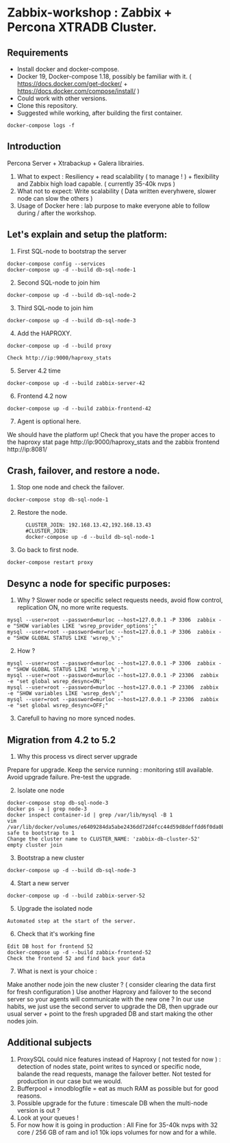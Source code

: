 # Zabbix-workshop : Zabbix + Percona XTRADB Cluster.
## Requirements
- Install docker and docker-compose.
- Docker 19, Docker-compose 1.18, possibly be familiar with it.
( https://docs.docker.com/get-docker/ + https://docs.docker.com/compose/install/ )
- Could work with other versions.
- Clone this repository.
- Suggested while working, after building the first container.

``` 
docker-compose logs -f

```

## Introduction

Percona Server + Xtrabackup + Galera librairies. 

1. What to expect : Resiliency + read scalability  ( to manage ! ) + flexibility and Zabbix high load capable. ( currently 35-40k nvps ) 
2. What not to expect: Write scalability ( Data written everyhwere, slower node can slow the others ) 
3. Usage of Docker here : lab purpose to make everyone able to follow during / after the workshop.


## Let's explain and setup the platform: 

1. First SQL-node to bootstrap the server

```
docker-compose config --services
docker-compose up -d --build db-sql-node-1
```

2. Second SQL-node to join him

```
docker-compose up -d --build db-sql-node-2
```

3. Third SQL-node to join him

```
docker-compose up -d --build db-sql-node-3
```

4. Add the HAPROXY.

```
docker-compose up -d --build proxy

Check http://ip:9000/haproxy_stats
```


5. Server 4.2 time

```
docker-compose up -d --build zabbix-server-42

```
6. Frontend 4.2 now

```
docker-compose up -d --build zabbix-frontend-42

```
7. Agent is optional here.

We should have the platform up!
Check that you have the proper acces to the haproxy stat page http://ip:9000/haproxy_stats and the zabbix frontend http://ip:8081/



## Crash, failover, and restore a node.

1. Stop one node and check the failover.

```
docker-compose stop db-sql-node-1
```


2. Restore the node.

```
      CLUSTER_JOIN: 192.168.13.42,192.168.13.43
      #CLUSTER_JOIN: 
      docker-compose up -d --build db-sql-node-1
```

3. Go back to first node.

```
docker-compose restart proxy
```

## Desync a node for specific purposes:
1.  Why ? Slower node or specific select requests needs, avoid flow control, replication ON, no more write requests.
```
mysql --user=root --password=murloc --host=127.0.0.1 -P 3306  zabbix -e "SHOW variables LIKE 'wsrep_provider_options';"
mysql --user=root --password=murloc --host=127.0.0.1 -P 3306  zabbix -e "SHOW GLOBAL STATUS LIKE 'wsrep_%';"
```
2.  How ? 
```
mysql --user=root --password=murloc --host=127.0.0.1 -P 3306  zabbix -e "SHOW GLOBAL STATUS LIKE 'wsrep_%';"
mysql --user=root --password=murloc --host=127.0.0.1 -P 23306  zabbix -e "set global wsrep_desync=ON;"
mysql --user=root --password=murloc --host=127.0.0.1 -P 23306  zabbix -e "SHOW variables LIKE 'wsrep_des%';"
mysql --user=root --password=murloc --host=127.0.0.1 -P 23306  zabbix -e "set global wsrep_desync=OFF;"
```
3. Carefull to having no more synced nodes.


## Migration from 4.2 to 5.2

1. Why this process vs direct server upgrade

Prepare for upgrade. 
Keep the service running : monitoring still available.
Avoid upgrade failure.
Pre-test the upgrade.

2. Isolate one node

```
docker-compose stop db-sql-node-3
docker ps -a | grep node-3
docker inspect container-id | grep /var/lib/mysql -B 1
vim /var/lib/docker/volumes/e6409284da5abe2436dd72d4fcc44d59d8deffdd6f0da0b6b535a1781f06ffa0/_data/grastate.dat
safe to bootstrap to 1
Change the cluster name to CLUSTER_NAME: 'zabbix-db-cluster-52'
empty cluster join
```

3. Bootstrap a new cluster

```
docker-compose up -d --build db-sql-node-3
```


4. Start a new server

```
docker-compose up -d --build zabbix-server-52
```

5. Upgrade the isolated node

```
Automated step at the start of the server.
```

6. Check that it's working fine

``` 
Edit DB host for frontend 52
docker-compose up -d --build zabbix-frontend-52
Check the frontend 52 and find back your data
```


7. What is next is your choice : 

Make another node join the new cluster ? ( consider clearing the data first for fresh configuration ) 
Use another Haproxy and failover to the second server so your agents will communicate with the new one ? 
In our use habits, we just use the second server to upgrade the DB, then upgrade our usual server + point to the fresh upgraded DB and start making the other nodes join.

## Additional subjects
1. ProxySQL could nice features instead of Haproxy ( not tested for now ) : detection of nodes state, point writes to synced or specific node, balande the read requests, manage the failover better. Not tested for production in our case but we would.
2. Bufferpool + innodblogfile = eat as much RAM as possible but for good reasons.
3. Possible upgrade for the future : timescale DB when the multi-node version is out ? 
4. Look at your queues ! 
5. For now how it is going in production : All Fine for 35-40k nvps with 32 core / 256 GB of ram and io1 10k iops volumes for now and for a while.





